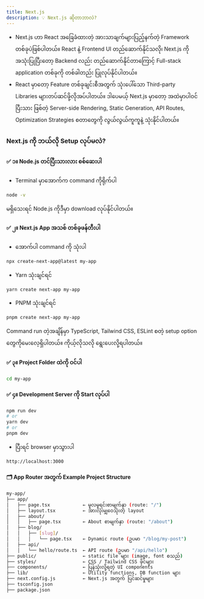 ```yaml
---
title: Next.js
description: 💡 Next.js ဆိုတာဘာလဲ?
---
```


- Next.js ဟာ React အခြေခံထားတဲ့ အားသာချက်များပြည့်နက်တဲ့ Framework တစ်ခုပဲဖြစ်ပါတယ်။ React နဲ့ Frontend UI တည်ဆောက်နိုင်သလို၊ Next.js ကို အသုံးပြုပြီးတော့ Backend လည်း တည်ဆောက်နိုင်တာကြောင့် Full-stack application တစ်ခုကို တစ်ခါတည်း ပြုလုပ်နိုင်ပါတယ်။
- React မှာတော့ Feature တစ်ခုချင်းစီအတွက် သုံးပေါ်သော Third-party Libraries များတပ်ဆင်ဖို့လိုအပ်ပါတယ်။ ဒါပေမယ့် Next.js မှာတော့ အထဲမှာပါဝင်ပြီးသား ဖြစ်တဲ့ Server-side Rendering, Static Generation, API Routes, Optimization Strategies စတာတွေကို လွယ်လွယ်ကူကူနဲ့ သုံးနိုင်ပါတယ်။

### Next.js ကို ဘယ်လို Setup လုပ်မလဲ?

#### ✅ ၁။ Node.js တင်ပြီးသားလား စစ်ဆေးပါ

- Terminal မှာအောက်က command ကိုရိုက်ပါ

```bash
node -v
```

မရှိသေးရင် Node.js ကိုဒီမှာ download လုပ်နိုင်ပါတယ်။

#### ✅ ၂။ Next.js App အသစ် တစ်ခုဖန်တီးပါ

- အောက်ပါ command ကို သုံးပါ

```bash
npx create-next-app@latest my-app
```

- Yarn သုံးချင်ရင်

```bash
yarn create next-app my-app
```

- PNPM သုံးချင်ရင်

```bash
pnpm create next-app my-app
```

Command run တဲ့အချိန်မှာ TypeScript, Tailwind CSS, ESLint စတဲ့ setup option တွေကိုမေးလေ့ရှိပါတယ်။ ကိုယ့်လိုသလို ရွေးပေးလို့ရပါတယ်။

#### ✅ ၃။ Project Folder ထဲကို ဝင်ပါ

```bash
cd my-app
```

#### ✅ ၄။ Development Server ကို Start လုပ်ပါ

```bash
npm run dev
# or
yarn dev
# or
pnpm dev
```

- ပြီးရင် browser မှာသွားပါ

```bash
http://localhost:3000
```

#### 🗂️ App Router အတွက် Example Project Structure

```bash
my-app/
├── app/
│   ├── page.tsx            ← မူလမူရင်းစာမျက်နှာ (route: "/")
│   ├── layout.tsx          ← အားလုံးမျှဝေသုံးတဲ့ layout
│   ├── about/
│   │   ├── page.tsx        ← About စာမျက်နှာ (route: "/about")
│   ├── blog/
│   │   ├── [slug]/
│   │   │   └── page.tsx    ← Dynamic route (ဥပမာ "/blog/my-post")
│   ├── api/
│   │   └── hello/route.ts  ← API route (ဥပမာ "/api/hello")
├── public/                 ← static file များ (image, font စသည်)
├── styles/                 ← CSS / Tailwind CSS ဖိုင်များ
├── components/             ← ပြန်သုံးလို့ရတဲ့ UI components
├── lib/                    ← Utility functions, DB function များ
├── next.config.js          ← Next.js အတွက် ပြင်ဆင်မှုများ
├── tsconfig.json
├── package.json
```
